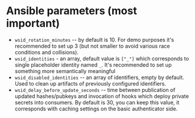 # Ansible parameters (most important)

* `wsid_rotation_minutes` -- by default is 10. For demo purposes it's recommended to set up 3 (but not smaller to avoid various race conditions and collisions).
* `wsid_identities` - an array, default value is `["_"]` which corresponds to single placeholder identity named `_`. It's recommended to set up something more semantically meaningful
* `wsid_disabled_identities` -- an array of identifiers, empty by default. Used to clean up artifacts of previously configured identifiers.
* `wsid_delay_before_update_seconds` -- time between publication of updated hashes/pubkeys and invocation of hooks which deploy private secrets into consumers. By default is 30, you can keep this value, it corresponds with caching settings on the basic authenticator side.

